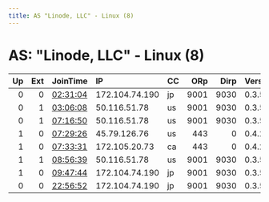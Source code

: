 ```yaml
---
title: AS "Linode, LLC" - Linux (8)
---
```


# AS: "Linode, LLC" - Linux (8)

|   Up |   Ext | JoinTime                                                                                            | IP             | CC   |   ORp |   Dirp | Version   | Contact               | Nickname     |   eFamMembers |
|-----:|------:|:----------------------------------------------------------------------------------------------------|:---------------|:-----|------:|-------:|:----------|:----------------------|:-------------|--------------:|
|    0 |     0 | [02:31:04](https://metrics.torproject.org/rs.html#details/F9A36F98D5E932D172528CC0B04D2135C5CA0A0E) | 172.104.74.190 | jp   |  9001 |   9030 | 0.3.5.8   | nk72spyhd@outlook.com | 84p3i5       |             1 |
|    0 |     1 | [03:06:08](https://metrics.torproject.org/rs.html#details/4F760E73A52055C90A05DF7EB8D3A7C2E950A413) | 50.116.51.78   | us   |  9001 |   9030 | 0.3.5.8   | a48fb@yahoo.com       | b2g9pfxi0wnw |             1 |
|    0 |     1 | [07:16:50](https://metrics.torproject.org/rs.html#details/97E6E7820CDA6EA72CD40A1BC00A82CB10B6148B) | 50.116.51.78   | us   |  9001 |   9030 | 0.3.5.8   | a48fb@yahoo.com       | b2g9pfxi0wnw |             1 |
|    1 |     0 | [07:29:26](https://metrics.torproject.org/rs.html#details/8E14C22192BB479640038D8C1BF20DCBD064E1A5) | 45.79.126.76   | us   |   443 |      0 | 0.4.2.6   | None                  | Unnamed      |             1 |
|    1 |     0 | [07:33:31](https://metrics.torproject.org/rs.html#details/EA032AFA2FE95A590759ED2CDD21BD4DA43EA259) | 172.105.20.73  | ca   |   443 |      0 | 0.4.2.6   | None                  | Unnamed      |             1 |
|    1 |     1 | [08:56:39](https://metrics.torproject.org/rs.html#details/280F9541A25392FBAB143586FA2CE7DB01034E7B) | 50.116.51.78   | us   |  9001 |   9030 | 0.3.5.8   | a48fb@yahoo.com       | b2g9pfxi0wnw |             1 |
|    1 |     0 | [09:47:44](https://metrics.torproject.org/rs.html#details/E7F857B4B22749220BB5F0316A0A38B713DC9DAB) | 172.104.74.190 | jp   |  9001 |   9030 | 0.3.5.8   | 8gfl1k@hotmail.com    | lobu6bz9h7   |             1 |
|    0 |     0 | [22:56:52](https://metrics.torproject.org/rs.html#details/EC4448B1EC58390367179029F0C8B6ED348EA537) | 172.104.74.190 | jp   |  9001 |   9030 | 0.3.5.8   | xn85q@yahoo.com       | akd593ow     |             1 |
